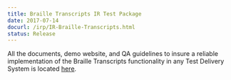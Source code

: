 ```yaml
---
title: Braille Transcripts IR Test Package
date: 2017-07-14
docurl: /irp/IR-Braille-Transcripts.html
status: Release
---
```

All the documents, demo website, and QA guidelines to insure a reliable implementation of the Braille Transcripts functionality in any Test Delivery System is located [here](http://www.smarterapp.org/irp/IR-Braille-Transcripts.html).